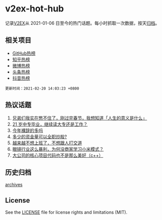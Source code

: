 # v2ex-hot-hub

 记录[V2EX](https://www.v2ex.com/)从 2021-01-06 日至今的热门话题。每小时抓取一次数据，按天[归档](archives)。
 
 ## 相关项目

- [GitHub热榜](https://github.com/snaildev/github-hot-hub)
- [知乎热榜](https://github.com/snaildev/zhihu-hot-hub)
- [微博热榜](https://github.com/snaildev/weibo-hot-hub)
- [头条热榜](https://github.com/snaildev/toutiao-hot-hub)
- [抖音热榜](https://github.com/snaildev/douyin-hot-hub)


 `更新时间：2021-02-20 14:03:23 +0800`

## 热议话题

1. [兄弟们我实在憋不住了，刚过完春节，我想知道「人生的意义是什么」](https://www.v2ex.com/t/754256)
1. [21 岁中专毕业，继续读大专还是工作？](https://www.v2ex.com/t/754316)
1. [今年裸辞的多吗](https://www.v2ex.com/t/754455)
1. [多少的资金量可以全职炒股?](https://www.v2ex.com/t/754335)
1. [越来越不想上班了，不想跟人打交道](https://www.v2ex.com/t/754336)
1. [眼镜行业这么暴利，为何没商家学习小米模式？](https://www.v2ex.com/t/754231)
1. [大公司的核心项目代码也不是那么美好（c++）](https://www.v2ex.com/t/754480)

## 历史归档

[archives](archives)

## License

See the [LICENSE](LICENSE) file for license rights and limitations (MIT).
